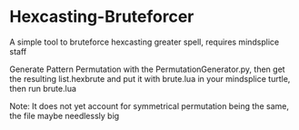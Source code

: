 # Hexcasting-Bruteforcer
A simple tool to bruteforce hexcasting greater spell, requires mindsplice staff

Generate Pattern Permutation with the PermutationGenerator.py, then get the resulting list.hexbrute and put it with brute.lua in your mindsplice turtle, then run brute.lua

Note: It does not yet account for symmetrical permutation being the same, the file maybe needlessly big
